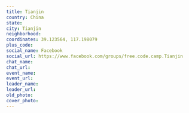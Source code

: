 ```yaml
---
title: Tianjin
country: China
state: 
city: Tianjin
neighborhood: 
coordinates: 39.123564, 117.198079
plus_code:
social_name: Facebook
social_url: https://www.facebook.com/groups/free.code.camp.Tianjin
chat_name:
chat_url:
event_name:
event_url:
leader_name:
leader_url:
old_photo: 
cover_photo:
---
```

